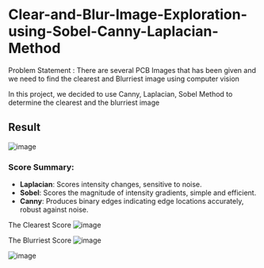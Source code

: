 # Clear-and-Blur-Image-Exploration-using-Sobel-Canny-Laplacian-Method

Problem Statement : There are several PCB Images that has been given and we need to find the clearest and Blurriest image using computer vision

In this project, we decided to use Canny, Laplacian, Sobel Method to determine the clearest and the blurriest image


## Result
![image](https://github.com/gabrielletaree/Clear-and-Blur-Image-Exploration-using-Sobel-Canny-Laplacian-Method/assets/159790674/70e96012-38b7-45d8-b085-e7a937e0439a)

### Score Summary:

- **Laplacian**: Scores intensity changes, sensitive to noise.
- **Sobel**: Scores the magnitude of intensity gradients, simple and efficient.
- **Canny**: Produces binary edges indicating edge locations accurately, robust against noise.
  
The Clearest Score
![image](https://github.com/gabrielletaree/Clear-and-Blur-Image-Exploration-using-Sobel-Canny-Laplacian-Method/assets/159790674/034e2fb2-5b3c-469b-868d-7235929bd4b0)

The Blurriest Score
![image](https://github.com/gabrielletaree/Clear-and-Blur-Image-Exploration-using-Sobel-Canny-Laplacian-Method/assets/159790674/3a04a939-8b46-4e19-a8dc-a5df5283097c)

![image](https://github.com/gabrielletaree/Clear-and-Blur-Image-Exploration-using-Sobel-Canny-Laplacian-Method/assets/159790674/e6ec63fb-846d-484b-a119-d64f658688c6)


